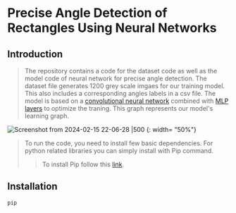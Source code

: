 # Precise Angle Detection of Rectangles Using Neural Networks
## Introduction
> The repository contains a code for the dataset code as well as the model code of neural network for precise angle detection.
> The dataset file generates 1200 grey scale imgaes for our training model. This also includes a corresponding angles labels in a csv file.
> The model is based on a [convolutional neural network](https://en.wikipedia.org/wiki/Convolutional_neural_network) combined with [MLP layers](https://en.wikipedia.org/wiki/Multilayer_perceptron) to optimize the traning. 
> This graph represents our model's learning graph.
> 
![Screenshot from 2024-02-15 22-06-28 |500](https://github.com/rabiaf183/precise-angle-detection-using-NeuralNetworks/assets/58448531/e3c9be81-b874-47f5-bd7c-56ee1f269d8e) {: width= "50%"}

> To run the code, you need to install few basic dependencies.
> For python related libraries you can simply install with Pip command.
>>To install Pip follow this [link](https://pip.pypa.io/en/stable/installation/).
## Installation
```
pip 
```

